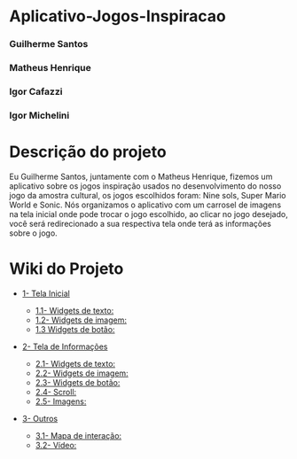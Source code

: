 # Aplicativo-Jogos-Inspiracao

### Guilherme Santos
### Matheus Henrique 
### Igor Cafazzi 
### Igor Michelini

# Descrição do projeto 
  Eu Guilherme Santos, juntamente com o Matheus Henrique, fizemos um aplicativo sobre os jogos inspiração usados no desenvolvimento do nosso jogo da amostra cultural, os jogos escolhidos foram: Nine sols, Super Mario World e Sonic. Nós organizamos o aplicativo com um carrosel de imagens na tela inicial onde pode trocar o jogo escolhido, ao clicar no jogo desejado, você será redirecionado a sua respectiva tela onde terá as informações sobre o jogo.

# Wiki do Projeto

- [1- Tela Inicial](https://github.com/Blackszz/Aplicativo-Jogos-Inspiracao/wiki/1%E2%80%90-Tela-inicial)
    - [1.1- Widgets de texto:](https://github.com/Blackszz/Aplicativo-Jogos-Inspiracao/wiki/1%E2%80%90-Tela-inicial#11--widgets-de-texto)
    - [1.2- Widgets de imagem:](https://github.com/Blackszz/Aplicativo-Jogos-Inspiracao/wiki/1%E2%80%90-Tela-inicial#12--widgets-de-imagem)
    - [1.3 Widgets de botão:](https://github.com/Blackszz/Aplicativo-Jogos-Inspiracao/wiki/1%E2%80%90-Tela-inicial#13-widgets-de-bot%C3%A3o)

- [2- Tela de Informações]()
    - [2.1- Widgets de texto:]()
    - [2.2- Widgets de imagem:]()
    - [2.3- Widgets de botão:]()
    - [2.4- Scroll:]()
    - [2.5- Imagens:]()

- [3- Outros]()
    - [3.1- Mapa de interação:]()
    - [3.2- Vídeo:]()

